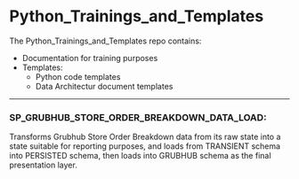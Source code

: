 # Python_Trainings_and_Templates

The Python_Trainings_and_Templates repo contains:
- Documentation for training purposes
- Templates:
  - Python code templates
  - Data Architectur document templates

---

### **SP_GRUBHUB_STORE_ORDER_BREAKDOWN_DATA_LOAD:**
Transforms Grubhub Store Order Breakdown data from its raw state into a state suitable for reporting purposes, and loads from TRANSIENT schema into PERSISTED schema, then loads into GRUBHUB schema as the final presentation layer.
